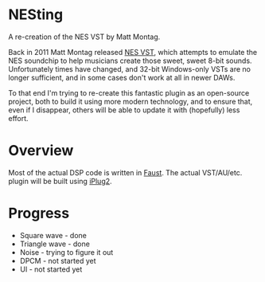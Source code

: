 # NESting
A re-creation of the NES VST by Matt Montag.

Back in 2011 Matt Montag released [NES VST][nes-vst], which attempts to emulate the NES soundchip to help musicians create
those sweet, sweet 8-bit sounds. Unfortunately times have changed, and 32-bit Windows-only VSTs are no longer
sufficient, and in some cases don't work at all in newer DAWs. 

To that end I'm trying to re-create this fantastic plugin as an open-source project, both to build it using more
modern technology, and to ensure that, even if I disappear, others will be able to update it with (hopefully)
less effort.

# Overview
Most of the actual DSP code is written in [Faust](https://faust.grame.fr/index.html). The actual VST/AU/etc. plugin
will be built using [iPlug2](https://github.com/iPlug2/iPlug2).

# Progress
* Square wave - done
* Triangle wave - done
* Noise - trying to figure it out
* DPCM - not started yet
* UI - not started yet

[nes-vst]: https://www.mattmontag.com/projects-page/nintendo-vst
